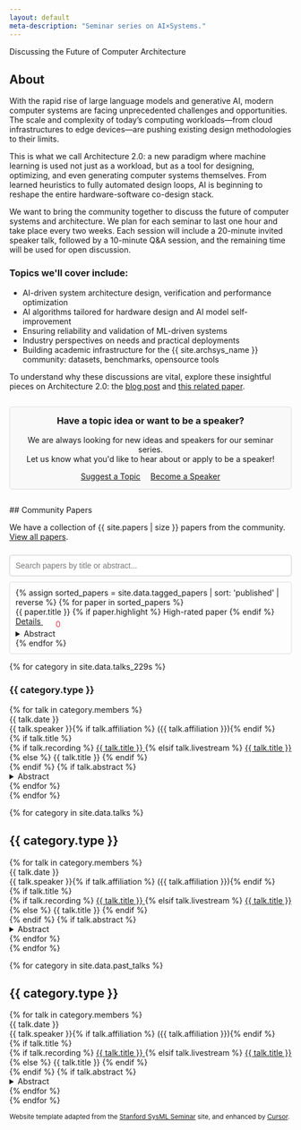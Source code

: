 ```yaml
---
layout: default
meta-description: "Seminar series on AI×Systems."
---
```


<div markdown="1">
<div class="slogan">Discussing the Future of Computer Architecture</div>

## About

With the rapid rise of large language models and generative AI, modern computer systems are facing unprecedented challenges and opportunities. The scale and complexity of today’s computing workloads—from cloud infrastructures to edge devices—are pushing existing design methodologies to their limits.

This is what we call Architecture 2.0: a new paradigm where machine learning is used not just as a workload, but as a tool for designing, optimizing, and even generating computer systems themselves. From learned heuristics to fully automated design loops, AI is beginning to reshape the entire hardware-software co-design stack.

We want to bring the community together to discuss the future of computer systems and architecture. We plan for each seminar to last one hour and take place every two weeks. Each session will include a 20-minute invited speaker talk, followed by a 10-minute Q&A session, and the remaining time will be used for open discussion.

### Topics we'll cover include:

- AI-driven system architecture design, verification and performance optimization
- AI algorithms tailored for hardware design and AI model self-improvement
- Ensuring reliability and validation of ML-driven systems
- Industry perspectives on needs and practical deployments
- Building academic infrastructure for the {{ site.archsys_name }} community: datasets, benchmarks, opensource tools
</div>

To understand why these discussions are vital, explore these insightful pieces on Architecture 2.0: the [blog post](https://www.sigarch.org/architecture-2-0-why-computer-architects-need-a-data-centric-ai-gymnasium/) and [this related paper](https://ieeexplore.ieee.org/stamp/stamp.jsp?arnumber=10857820).

<div class="card" style="margin: 2em 0; padding: 1em; border: 1px solid #ddd; border-radius: 5px; background-color: #f9f9f9; text-align: center;">
    <h3 style="margin-top: 0;">Have a topic idea or want to be a speaker?</h3>
    <p>We are always looking for new ideas and speakers for our seminar series. <br>Let us know what you'd like to hear about or apply to be a speaker!</p>
    <a href="https://docs.google.com/forms/d/e/1FAIpQLSf2Y9h-B74eIiRfFhDxnWPgSVlou_4uXULEAczkBjGhsXfI6A/viewform?usp=dialog" class="btn btn-primary" style="margin-right: 1em;">Suggest a Topic</a>
    <a href="https://docs.google.com/forms/d/e/1FAIpQLSeCBYzO0PSNhpRnuy7MpR4zJ8MtW2zIqGU-8-TQF0PWGpnBCA/viewform?usp=dialog" class="btn btn-secondary">Become a Speaker</a>
</div>

<div markdown="1" id="community-papers">
## Community Papers
</div>
<p>We have a collection of {{ site.papers | size }} papers from the community. <a href="{{ site.baseurl }}/community/">View all papers</a>.</p>
<input type="text" id="paper-search-home" placeholder="Search papers by title or abstract...">
<div class="talk-list" id="home-papers-list">
  {% assign sorted_papers = site.data.tagged_papers | sort: 'published' | reverse %}
  {% for paper in sorted_papers %}
    <div class="talk list-group-item paper-item-home" data-date="{{ paper.published }}">
      <div class="paper-title">
        {{ paper.title }}
        {% if paper.highlight %}
          <span class="badge bg-success">High-rated paper</span>
        {% endif %}
      </div>
      <div>
        <a class="talk-title-link" href="{{ paper.url }}">Details <i class="bi bi-box-arrow-up-right"></i></a>
        <span class="like-widget" data-paper-id="{{ paper.title | slugify }}">
          <button class="like-button"><i class="bi bi-heart"></i></button>
          <span class="likes-count">0</span>
        </span>
      </div>
      <details>
        <summary>Abstract</summary>
        {{ paper.abstract | strip_html | truncatewords: 50 }}
      </details>
    </div>
  {% endfor %}
</div>


<!-- The rest of the page content remains unchanged -->
<!-- -------------------------------------------------- -->

{% for category in site.data.talks_229s %}
### {{ category.type }}
<div class="talk-list">
  {% for talk in category.members %}
  <div class="talk list-group-item">
  <div class="talk-date">{{ talk.date }}</div>
  <div class="talk-presenter">{{ talk.speaker }}{% if talk.affiliation %} ({{ talk.affiliation }}){% endif %}</div>
  {% if talk.title %}
  <div>
    {% if talk.recording %}
      <span><a class="talk-title-link" href="{{ talk.recording }}">{{ talk.title }} <i class="bi bi-box-arrow-up-right"></i></a></span>
    {% elsif talk.livestream %}
      <span><a class="talk-title-link" href="{{ talk.livestream }}">{{ talk.title }} <i class="bi bi-box-arrow-up-right"></i></a></span>
    {% else %}
      <span>{{ talk.title }}</span>
    {% endif %}
  </div>
  {% endif %}
  {% if talk.abstract %}
    <details>
    <summary>Abstract</summary>
    {{ talk.abstract }}
    
    {% if talk.bio %}
    <br><br>
    <strong>Bio: </strong> {{ talk.bio }}
    {% endif %}

    {% if talk.recording %}
      <br><br>
      <strong><a href="{{ talk.recording }}">Video Link</a></strong>
    {% elsif talk.livestream %}
      <br><br>
      <strong><a href="{{ talk.livestream }}">Livestream Link</a></strong>
    {% endif %}
    </details>
  {% endif %}
  </div>
  {% endfor %}
</div>
{% endfor %}

<!-- Read our blog post on our [why we're running this seminar]({{ site.baseurl }}/about). -->

{% for category in site.data.talks %}
## {{ category.type }}
<div class="talk-list">
  {% for talk in category.members %}
  <div class="talk list-group-item">
  <div class="talk-date">{{ talk.date }}</div>
  <div class="talk-presenter">{{ talk.speaker }}{% if talk.affiliation %} ({{ talk.affiliation }}){% endif %}</div>
  {% if talk.title %}
  <div>
    {% if talk.recording %}
      <span><a class="talk-title-link" href="{{ talk.recording }}">{{ talk.title }} <i class="bi bi-box-arrow-up-right"></i></a></span>
    {% elsif talk.livestream %}
      <span><a class="talk-title-link" href="{{ talk.livestream }}">{{ talk.title }} <i class="bi bi-box-arrow-up-right"></i></a></span>
    {% else %}
      <span>{{ talk.title }}</span>
    {% endif %}
  </div>
  {% endif %}
  {% if talk.abstract %}
    <details>
    <summary>Abstract</summary>
    {{ talk.abstract }}
    
    {% if talk.bio %}
    <br><br>
    <strong>Bio: </strong> {{ talk.bio }}
    {% endif %}

    {% if talk.recording %}
      <br><br>
      <strong><a href="{{ talk.recording }}">Video Link</a></strong>
    {% elsif talk.livestream %}
      <br><br>
      <strong><a href="{{ talk.livestream }}">Livestream Link</a></strong>
    {% endif %}
    </details>
  {% endif %}
  </div>
  {% endfor %}
</div>
{% endfor %}

{% for category in site.data.past_talks %}
## {{ category.type }}
<div class="talk-list">
  {% for talk in category.members %}
  <div class="talk list-group-item">
  <div class="talk-date">{{ talk.date }}</div>
  <div class="talk-presenter">{{ talk.speaker }}{% if talk.affiliation %} ({{ talk.affiliation }}){% endif %}</div>
  {% if talk.title %}
  <div>
    {% if talk.recording %}
      <span><a class="talk-title-link" href="{{ talk.recording }}">{{ talk.title }} <i class="bi bi-box-arrow-up-right"></i></a></span>
    {% elsif talk.livestream %}
      <span><a class="talk-title-link" href="{{ talk.livestream }}">{{ talk.title }} <i class="bi bi-box-arrow-up-right"></i></a></span>
    {% else %}
      <span>{{ talk.title }}</span>
    {% endif %}
  </div>
  {% endif %}
  {% if talk.abstract %}
    <details>
    <summary>Abstract</summary>
    {{ talk.abstract }}
    
    {% if talk.bio %}
    <br><br>
    <strong>Bio: </strong> {{ talk.bio }}
    {% endif %}

    {% if talk.recording %}
      <br><br>
      <strong><a href="{{ talk.recording }}">Video Link</a></strong>
    {% elsif talk.livestream %}
      <br><br>
      <strong><a href="{{ talk.livestream }}">Livestream Link</a></strong>
    {% endif %}
    </details>
  {% endif %}
  </div>
  {% endfor %}
</div>
{% endfor %}

<small>Website template adapted from the <a href="https://github.com/stanford-sysml-seminar/stanford-sysml-seminar.github.io">Stanford SysML Seminar</a> site, and enhanced by <a href="https://www.cursor.sh">Cursor</a>.</small>

<script src="https://www.gstatic.com/firebasejs/8.10.1/firebase-app.js"></script>
<script src="https://www.gstatic.com/firebasejs/8.10.1/firebase-database.js"></script>

<script>
document.addEventListener('DOMContentLoaded', function() {
    const searchInput = document.getElementById('paper-search-home');
    const papersList = document.getElementById('home-papers-list');
    const allPaperElements = Array.from(papersList.getElementsByClassName('paper-item-home'));

    function filterPapers() {
        const searchTerm = searchInput.value.toLowerCase();
        
        allPaperElements.forEach(el => {
            const title = el.querySelector('.paper-title').textContent.toLowerCase();
            const abstract = el.querySelector('details').textContent.toLowerCase();
            const isVisible = title.includes(searchTerm) || abstract.includes(searchTerm);
            el.style.display = isVisible ? 'block' : 'none';
        });
    }

    searchInput.addEventListener('input', filterPapers);

    // --- Like functionality using Firebase ---

    // =================================================================================
    // TODO: PASTE YOUR FIREBASE CONFIGURATION HERE
    //
    // 1. Go to the Firebase console (https://console.firebase.google.com/).
    // 2. Create a new project.
    // 3. In your project, create a "Realtime Database".
    //    - Start in "test mode" for now (allows public read/write).
    // 4. Go to Project Settings > General, and find your web app's configuration object.
    // 5. Paste that configuration object here.
    // =================================================================================
    const firebaseConfig = {
      apiKey: "AIzaSyC7JxyxwsOxiDI3jVSz1Du7fXVNYhKuDyM",
      authDomain: "my-awesome-seminar-likes.firebaseapp.com",
      databaseURL: "https://my-awesome-seminar-likes-default-rtdb.firebaseio.com",
      projectId: "my-awesome-seminar-likes",
      storageBucket: "my-awesome-seminar-likes.firebasestorage.app",
      messagingSenderId: "1064951229888",
      appId: "1:1064951229888:web:c8234ad6cd99df348e6c25"
    };


    function getLikedPapers() {
        return JSON.parse(localStorage.getItem('likedPapers') || '{}');
    }

    function isPaperLiked(paperId) {
        return !!getLikedPapers()[paperId];
    }

    function setPaperLiked(paperId) {
        const likedPapers = getLikedPapers();
        likedPapers[paperId] = true;
        localStorage.setItem('likedPapers', JSON.stringify(likedPapers));
    }

    function updateLikeButtonUI(button, paperId) {
        const icon = button.querySelector('i');
        if (isPaperLiked(paperId)) {
            button.classList.add('liked');
            icon.className = 'bi bi-heart-fill';
        } else {
            button.classList.remove('liked');
            icon.className = 'bi bi-heart';
        }
    }

    function initializeLikeButtons(database) {
        const likesRef = database.ref('likes');

        // This function will be called once with the initial state,
        // and then again every time the data changes.
        likesRef.on('value', (snapshot) => {
            const allLikes = snapshot.val() || {};
            document.querySelectorAll('.like-widget').forEach(widget => {
                const paperId = widget.dataset.paperId;
                const countEl = widget.querySelector('.likes-count');
                countEl.textContent = allLikes[paperId] || 0;
            });
        });

        document.querySelectorAll('.like-widget').forEach(widget => {
            const paperId = widget.dataset.paperId;
            const button = widget.querySelector('.like-button');
            const paperLikesRef = database.ref(`likes/${paperId}`);

            updateLikeButtonUI(button, paperId);

            button.addEventListener('click', () => {
                if (isPaperLiked(paperId)) {
                    console.log('Already liked:', paperId);
                    return;
                }

                // Use a transaction to safely increment the like count.
                // This prevents race conditions if multiple people like at the same time.
                paperLikesRef.transaction((currentLikes) => {
                    return (currentLikes || 0) + 1;
                }).then(() => {
                     setPaperLiked(paperId);
                     updateLikeButtonUI(button, paperId);
                });
            });
        });
    }

    // Initialize Firebase, but only if the config has been filled out.
    if (firebaseConfig.apiKey !== "YOUR_API_KEY") {
        firebase.initializeApp(firebaseConfig);
        const database = firebase.database();
        initializeLikeButtons(database);
    } else {
        console.warn("Firebase is not configured. Please add your project credentials to index.md. Like functionality will be disabled.");
        document.querySelectorAll('.like-widget').forEach(widget => widget.style.display = 'none');
    }
});
</script>

<style>
#home-papers-list {
  max-height: 400px;
  overflow-y: auto;
  border: 1px solid #ddd;
  padding: 10px;
  border-radius: 4px;
}
.like-widget {
  display: inline-flex;
  align-items: center;
  margin-left: 1em;
  color: #dc3545;
}
.like-button {
  border: none;
  background: transparent;
  cursor: pointer;
  color: inherit;
  padding: 0 5px 0 0;
  font-size: 1.1em;
}
.like-button .bi-heart-fill {
  display: none;
}
.like-button.liked .bi-heart {
  display: none;
}
.like-button.liked .bi-heart-fill {
  display: inline-block;
}
.likes-count {
  margin-left: 0.25em;
  min-width: 1em;
  text-align: left;
}
#paper-search-home {
    width: 100%;
    padding: 10px;
    margin: 10px 0;
    font-size: 1em;
    box-sizing: border-box;
    border: 1px solid #ccc;
    border-radius: 4px;
}
</style>
